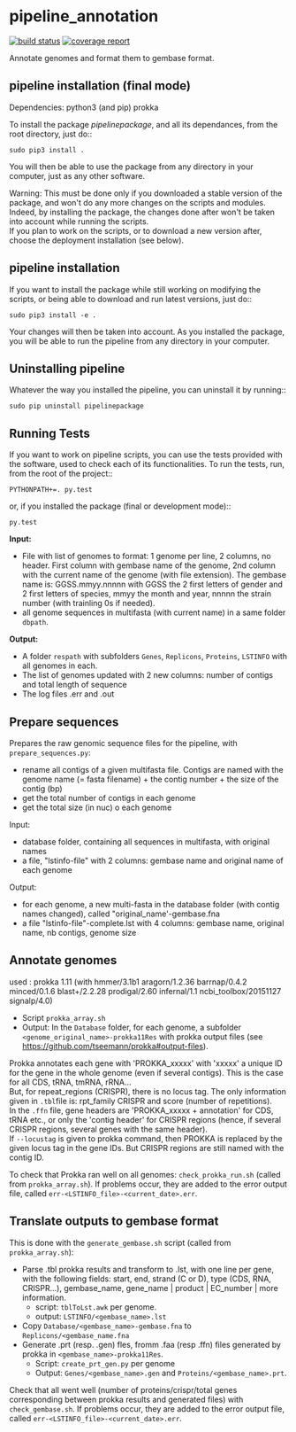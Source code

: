 # pipeline_annotation

[![build status](https://gitlab.pasteur.fr/aperrin/pipeline_annotation/badges/master/build.svg)](https://gitlab.pasteur.fr/aperrin/pipeline_annotation/commits/master)
[![coverage report](https://gitlab.pasteur.fr/aperrin/pipeline_annotation/badges/master/coverage.svg)](http://aperrin.pages.pasteur.fr/pipeline_annotation/htmlcov)

Annotate genomes and format them to gembase format.  

## pipeline installation (final mode)

Dependencies:
 python3 (and pip)
 prokka

To install the package *pipelinepackage*, and all its dependances, from the root directory, just do::

    sudo pip3 install .

You will then be able to use the package from any directory in your computer,
just as any other software.

Warning: This must be done only if you downloaded a stable version of the package, and won't do any more changes on the scripts and modules. Indeed, by installing the package, the changes done after won't be taken into account while running the scripts.  
If you plan to work on the scripts, or to download a new version after,
choose the deployment installation (see below).


## pipeline installation

If you want to install the package while still working on modifying the scripts, or being able to download and run latest versions, just do::

    sudo pip3 install -e .

Your changes will then be taken into account. As you installed the package, you will be able to run the pipeline from any directory in your computer.


## Uninstalling pipeline

Whatever the way you installed the pipeline, you can uninstall it by running::

    sudo pip uninstall pipelinepackage


## Running Tests

If you want to work on pipeline scripts, you can use the tests provided with the software, used to check each of its functionalities. To run the tests, run, from the root of the project::

    PYTHONPATH+=. py.test

or, if you installed the package (final or development mode)::

    py.test

**Input:**
- File with list of genomes to format: 1 genome per line, 2 columns, no header. First column with gembase name of the genome, 2nd column with the current name of the genome (with file extension). The gembase name is: GGSS.mmyy.nnnnn with GGSS the 2 first letters of gender and 2 first letters of species, mmyy the month and year, nnnnn the strain number (with trainling 0s if needed).
- all genome sequences in multifasta (with current name) in a same folder `dbpath`.

**Output:**
- A folder `respath` with subfolders `Genes`, `Replicons`, `Proteins`, `LSTINFO` with all genomes in each.
- The list of genomes updated with 2 new columns: number of contigs and total length of sequence
- The log files .err and .out

## Prepare sequences
Prepares the raw genomic sequence files for the pipeline, with `prepare_sequences.py`:
- rename all contigs of a given multifasta file. Contigs are named with the genome name (= fasta filename) + the contig number + the size of the contig (bp)
- get the total number of contigs in each genome
- get the total size (in nuc) o each genome

Input: 
- database folder, containing all sequences in multifasta, with original names
- a file, "lstinfo-file" with 2 columns: gembase name and original name of each genome

Output: 
- for each genome, a new multi-fasta in the database folder (with contig names changed), called "original_name'-gembase.fna
- a file "lstinfo-file"-complete.lst with 4 columns: gembase name, original name, nb contigs, genome size

## Annotate genomes
used :
prokka 1.11 (with hmmer/3.1b1 aragorn/1.2.36 barrnap/0.4.2 minced/0.1.6 blast+/2.2.28 prodigal/2.60 infernal/1.1 ncbi_toolbox/20151127 signalp/4.0)

- Script `prokka_array.sh`
- Output: In the `Database` folder, for each genome, a subfolder `<genome_original_name>-prokka11Res` with prokka output files (see https://github.com/tseemann/prokka#output-files).

Prokka annotates each gene with 'PROKKA_xxxxx' with 'xxxxx' a unique ID for the gene in the whole genome (even if several contigs). This is the case for all CDS, tRNA, tmRNA, rRNA...   
But, for repeat_regions (CRISPR), there is no locus tag. The only information given in `.tbl`file is: rpt_family CRISPR and score (number of repetitions).  
In the `.ffn` file, gene headers are 'PROKKA_xxxxx + annotation' for CDS, tRNA etc., or only the 'contig header' for CRISPR regions (hence, if several CRISPR regions, several genes with the same header).  
If `--locustag` is given to prokka command, then PROKKA is replaced by the given locus tag in the gene IDs. But CRISPR regions are still named with the contig ID.

To check that Prokka ran well on all genomes: `check_prokka_run.sh` (called from `prokka_array.sh`). If problems occur, they are added to the error output file, called `err-<LSTINFO_file>-<current_date>.err`.


## Translate outputs to gembase format

This is done with the `generate_gembase.sh` script (called from `prokka_array.sh`):
- Parse .tbl prokka results and transform to .lst, with one line per gene, with the following fields: start, end, strand (C or D), type (CDS, RNA, CRISPR...), gembase_name, gene_name | product | EC_number | more information.
    + script: `tblToLst.awk` per genome.
    + output: `LSTINFO/<gembase_name>.lst`
- Copy `Database/<gembase_name>-gembase.fna` to `Replicons/<gembase_name.fna`
- Generate .prt (resp. .gen) fles, fromm .faa (resp .ffn) files generated by prokka in `<gembase_name>-prokka11Res`.
    + Script: `create_prt_gen.py` per genome
    + Output: `Genes/<gembase_name>.gen` and `Proteins/<gembase_name>.prt`.

Check that all went well (number of proteins/crispr/total genes corresponding between prokka results and generated files) with `check_gembase.sh`. If problems occur, they are added to the error output file, called `err-<LSTINFO_file>-<current_date>.err`.
